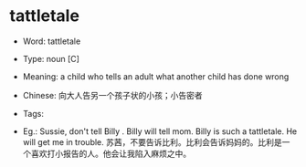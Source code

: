 # tattletale

- Word: tattletale

- Type: noun [C]
- Meaning: a child who tells an adult what another child has done wrong
- Chinese: 向大人告另一个孩子状的小孩；小告密者
- Tags: 
- Eg.: Sussie, don't tell Billy . Billy will tell mom. Billy is such a tattletale. He will get me in trouble. 苏茜，不要告诉比利。比利会告诉妈妈的。比利是一个喜欢打小报告的人。他会让我陷入麻烦之中。

